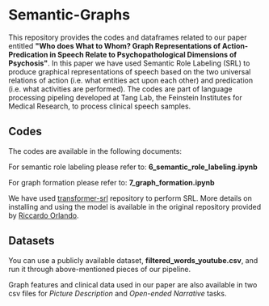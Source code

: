 # Semantic-Graphs

This repository provides the codes and dataframes related to our paper entitled **"Who does What to Whom? Graph Representations of Action-Predication in Speech Relate to Psychopathological Dimensions of Psychosis"**. 
In this paper we have used Semantic Role Labeling (SRL) to produce graphical representations of speech based on the two universal relations of action (i.e. what entities act upon each other) and predication (i.e. what activities are performed). 
The codes are part of language processing pipeling developed at Tang Lab, the Feinstein Institutes for Medical Research, to process clinical speech samples.

## Codes

The codes are available in the following documents:

For semantic role labeling please refer to: **6_semantic_role_labeling.ipynb**

For graph formation please refer to: **7_graph_formation.ipynb**

We have used [transformer-srl](https://github.com/Riccorl/transformer-srl/) repository to perform SRL. More details on installing and using the model is available in the original repository provided by [Riccardo Orlando](https://github.com/Riccorl).

## Datasets

You can use a publicly available dataset, **filtered_words_youtube.csv**, and run it through above-mentioned pieces of our pipeline.

Graph features and clinical data used in our paper are also available in two csv files for *Picture Description* and *Open-ended Narrative* tasks.

